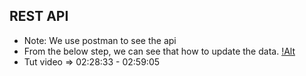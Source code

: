 ## REST API
- Note: We use postman to see the api
- From the below step, we can see that how to update the data.
[!Alt](./update-postman.png)
- Tut video => 02:28:33 - 02:59:05